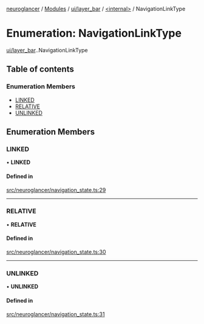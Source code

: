 [neuroglancer](../README.md) / [Modules](../modules.md) / [ui/layer\_bar](../modules/ui_layer_bar.md) / [<internal\>](../modules/ui_layer_bar._internal_.md) / NavigationLinkType

# Enumeration: NavigationLinkType

[ui/layer_bar](../modules/ui_layer_bar.md).[<internal>](../modules/ui_layer_bar._internal_.md).NavigationLinkType

## Table of contents

### Enumeration Members

- [LINKED](ui_layer_bar._internal_.NavigationLinkType.md#linked)
- [RELATIVE](ui_layer_bar._internal_.NavigationLinkType.md#relative)
- [UNLINKED](ui_layer_bar._internal_.NavigationLinkType.md#unlinked)

## Enumeration Members

### LINKED

• **LINKED**

#### Defined in

[src/neuroglancer/navigation_state.ts:29](https://github.com/ActiveBrainAtlas2/neuroglancer/blob/1beb5d34/src/neuroglancer/navigation_state.ts#L29)

___

### RELATIVE

• **RELATIVE**

#### Defined in

[src/neuroglancer/navigation_state.ts:30](https://github.com/ActiveBrainAtlas2/neuroglancer/blob/1beb5d34/src/neuroglancer/navigation_state.ts#L30)

___

### UNLINKED

• **UNLINKED**

#### Defined in

[src/neuroglancer/navigation_state.ts:31](https://github.com/ActiveBrainAtlas2/neuroglancer/blob/1beb5d34/src/neuroglancer/navigation_state.ts#L31)

